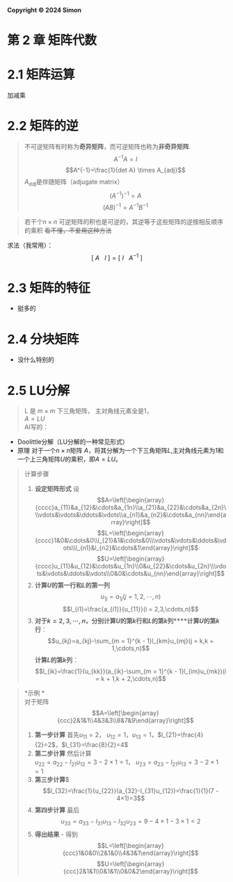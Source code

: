 **Copyright © 2024 Simon**
# 第 2 章 矩阵代数
# 2.1 矩阵运算
加减乘
# 2.2 矩阵的逆
>不可逆矩阵有时称为**奇异矩阵**，而可逆矩阵也称为**非奇异矩阵**.
$$A^{-1}A=I$$
$$A^{-1}=\frac{1}{det A} \times A_{adj}$$
$A_{adj}$是伴随矩阵（adjugate matrix）
$$(A^{-1})^{-1}=A$$
$$(AB)^{-1}=A^{-1}B^{-1}$$

>若干个$n \times  n$ 可逆矩阵的积也是可逆的，其逆等于这些矩阵的逆按相反顺序的乘积
>~~看不懂，不爱用这种方法~~

求法（我常用）：
$$[\ A\ \ \ I\ ]=[\ I\ \ \ A^{-1}\ ]  $$

# 2.3 矩阵的特征

* 挺多的


# 2.4  分块矩阵
* 没什么特别的

# 2.5 LU分解
>L 是 $m \times m$ 下三角矩阵， 主对角线元素全是1，  
>$A=LU$  
>AI写的： 

* Doolittle分解（LU分解的一种常见形式）
* 原理 对于一个$n \times n$矩阵 $A$，将其分解为一个下三角矩阵$L$,主对角线元素为1和一个上三角矩阵$U$的乘积，即$A = LU$。
> 计算步骤   
> 1. **设定矩阵形式** 设$$A=\left[\begin{array}{cccc}a_{11}&a_{12}&\cdots&a_{1n}\\a_{21}&a_{22}&\cdots&a_{2n}\\\vdots&\vdots&\ddots&\vdots\\a_{n1}&a_{n2}&\cdots&a_{nn}\end{array}\right]$$$$L=\left[\begin{array}{cccc}1&0&\cdots&0\\l_{21}&1&\cdots&0\\\vdots&\vdots&\ddots&\vdots\\l_{n1}&l_{n2}&\cdots&1\end{array}\right]$$   $$U=\left[\begin{array}{cccc}u_{11}&u_{12}&\cdots&u_{1n}\\0&u_{22}&\cdots&u_{2n}\\\vdots&\vdots&\ddots&\vdots\\0&0&\cdots&u_{nn}\end{array}\right]$$
> 2. **计算$U$的第一行和$L$的第一列** $$u_{1j}=a_{1j}(j = 1,2,\cdots,n)$$ $$l_{i1}=\frac{a_{i1}}{u_{11}}(i = 2,3,\cdots,n)$$
> 3. **对于$k = 2,3,\cdots,n$，分别计算$U$的第$k$行和$L$的第$k$列****计算$U$的第$k$行**： $$u_{kj}=a_{kj}-\sum_{m = 1}^{k - 1}l_{km}u_{mj}(j = k,k + 1,\cdots,n)$$**计算$L$的第$k$列**： $$l_{ik}=\frac{1}{u_{kk}}(a_{ik}-\sum_{m = 1}^{k - 1}l_{im}u_{mk})(i = k + 1,k + 2,\cdots,n)$$

>*示例 *  
>对于矩阵$$A=\left[\begin{array}{ccc}2&1&1\\4&3&3\\8&7&9\end{array}\right]$$
>1. **第一步计算**
>首先$u_{11}=2$， $u_{12}=1$，$u_{13}=1$，$l_{21}=\frac{4}{2}=2$，$l_{31}=\frac{8}{2}=4$
>2. **第二步计算** 然后计算  
>   $u_{22}=a_{22}-l_{21}u_{12}=3 - 2×1 = 1$，
>   $u_{23}=a_{23}-l_{21}u_{13}=3 - 2×1 = 1$
>4. **第三步计算**$$$l_{32}=\frac{1}{u_{22}}(a_{32}-l_{31}u_{12})=\frac{1}{1}(7 - 4×1)=3$$
>5. **第四步计算** 最后$$u_{33}=a_{33}-l_{31}u_{13}-l_{32}u_{23}=9 - 4×1 - 3×1 = 2$$
>6. **得出结果** - 得到$$L=\left[\begin{array}{ccc}1&0&0\\2&1&0\\4&3&1\end{array}\right]$$
>   $$U=\left[\begin{array}{ccc}2&1&1\\0&1&1\\0&0&2\end{array}\right]$$